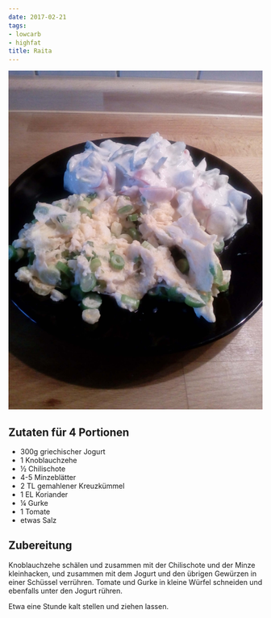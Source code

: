 ```yaml
---
date: 2017-02-21
tags:
- lowcarb
- highfat
title: Raita
---
```


![](/img/raita.jpg)

## Zutaten für 4 Portionen
- 300g      griechischer Jogurt
- 1         Knoblauchzehe
- ½         Chilischote
- 4-5       Minzeblätter
- 2 TL      gemahlener Kreuzkümmel
- 1 EL      Koriander
- ¼         Gurke
- 1         Tomate
- etwas Salz

## Zubereitung
Knoblauchzehe schälen und zusammen mit der Chilischote und der Minze kleinhacken, und zusammen mit dem Jogurt und den übrigen Gewürzen in einer Schüssel verrühren. Tomate und Gurke in kleine Würfel schneiden und ebenfalls unter den Jogurt rühren.

Etwa eine Stunde kalt stellen und ziehen lassen.
